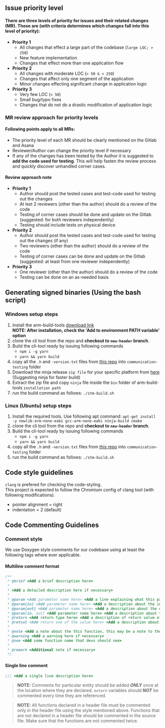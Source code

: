 ## Issue priority level

#### There are three levels of priority for issues and their related changes (MR). These are (with criteria determines which changes fall into this level of priority):

- **Priority 1**
  - All changes that effect a large part of the codebase (`large LOC; > 250`)
  - New feature implementation
  - Changes that effect more than one application flow
- **Priority 2**
  - All changes with moderate LOC (`> 50 & < 250`)
  - Changes that affect only one segment of the application
  - Minor changes effecting significant change in application logic
- **Priority 3**
  - Very few LOC (`< 50`)
  - Small bug/typo fixes
  - Changes that do not do a drastic modification of application logic


### MR review approach for priority levels

#### Following points apply to all MRs:
- The priority level of each MR should be clearly mentioned on the Gitlab and Asana
- Reviewer/Author can change the priority level if necessary
- If any of the changes has been tested by the Author it is suggested to **add the code used for testing**. This will help fasten the review process and quickly discover unhandled corner cases.

#### Review approach note
- **Priority 1**
  - Author should post the tested cases and test-code used for testing out the changes
  - At lest 2 reviewers (other than the author) should do a review of the code
  - Testing of corner cases should be done and update on the Gitlab (suggested: for both reviewers independently)
  - Testing should include tests on physical device
- **Priority 2**
  - Author should post the tested cases and test-code used for testing out the changes (if any)
  - Two reviewers (other than the author) should do a review of the code
  - Testing of corner cases can be done and update on the Gitlab (suggested: at least from one reviewer independently)
- **Priority 3**
  - One reviewer (other than the author) should do a review of the code
  - Testing can be done on an as-needed basis

## Generating signed binaries (Using the bash script)
### Windows setup steps
1. Install the arm-build-tools [download link](https://developer.arm.com/-/media/Files/downloads/gnu-rm/10.3-2021.07/gcc-arm-none-eabi-10.3-2021.07win32/gcc-arm-none-eabi-10.3-2021.07-win32.exe)<br>
**NOTE: After installation, check the 'Add to environment PATH variable' option**
2. clone the cli tool from the repo and **checkout to `new-header` branch**.
3. Build the cli-tool ready by issuing following commands
   - `npm i -g yarn`
   - `yarn && yarn build`
4. copy all the `.h` and `-version.txt` files from [this repo](https://gitlab.com/cypherock-tech/privatekeypairs) into `communication-testing` folder
5. Download the ninja release `zip file` for your specific platform from [here](https://github.com/ninja-build/ninja/releases) (Suggesting ninja for faster build)
6. Extract the zip file and copy `ninja` file inside the `bin` folder of arm-build-tools `installation path`
7. run the build command as follows: `./stm-build.sh`

### Linux (Ubuntu) setup steps
1. Install the required tools. Use following apt command: `apt-get install -y newlib-arm-none-eabi gcc-arm-none-eabi ninja-build cmake `
2. clone the cli tool from the repo and **checkout to `new-header` branch**.
3. Build the cli-tool ready by issuing following commands
   - `npm i -g yarn`
   - `yarn && yarn build`
4. copy all the `.h` and `-version.txt` files from [this repo](https://gitlab.com/cypherock-tech/privatekeypairs) into `communication-testing` folder
5. run the build command as follows: `./stm-build.sh`

## Code style guidelines
`clang` is prefered for checking the code-styling.<br/>
This project is expected to follow the Chromium config of clang tool (with following modifications).

- pointer alignment = right
- indentation = 2 (default)


## Code Commenting Guidelines

### Comment style

We use Doxygen style comments for our codebase using at least the following tags where ever applicable.

#### **Multiline comment format**
```c
/**
 * @brief <Add a brief description here>
 * 
 * <Add a detailed description here if necessary>
 * 
 * @param <Add parameter name here> <Add a line explaining what this parameter means>
 * @param[in] <Add parameter name here> <Add a description about the input parameter here>
 * @param[out] <Add parameter name here> <Add a description about the output parameter of function that returns multiple values>
 * @param[in, out] <Add parameter name here> <Add a description about the parameter used for both input and output in a function here>
 * @return <Add return type here> <Add a description of return value of this function>
 * @retval <Add return one of the value here> <Add a description about the returned value>
 * 
 * @note <Add a note about the this function, this may be a note to the devs or something to keep in mind>
 * @warning <Add a warning here if necessary>
 * @see <Add some function name that devs should see>
 * 
 * @remark <Additional note if necessary>
 */
```

#### **Single line comment**

```c
/// <Add a single line description here>
```

> **NOTE:** Comments for particular entity should be added _**ONLY**_ once at the location where they are declared. 
> `extern` variables should _**NOT**_ be commented every time they are referenced.

> **NOTE:** All functions declared in a header file must be commented only in the header file using the style mentioned above.
> Functions that are not declared in a header file should be commented in the source file. Make sure that the functions are not commented twice.
